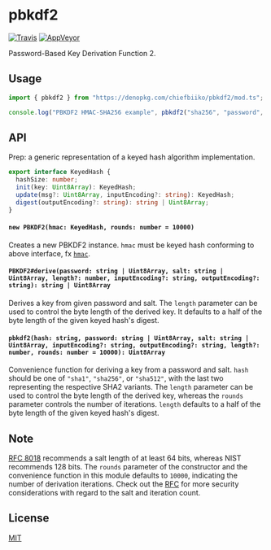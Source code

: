 # pbkdf2

[![Travis](http://img.shields.io/travis/chiefbiiko/pbkdf2.svg?style=flat)](http://travis-ci.org/chiefbiiko/pbkdf2) [![AppVeyor](https://ci.appveyor.com/api/projects/status/github/chiefbiiko/pbkdf2?branch=master&svg=true)](https://ci.appveyor.com/project/chiefbiiko/pbkdf2)

Password-Based Key Derivation Function 2.

## Usage

``` ts
import { pbkdf2 } from "https://denopkg.com/chiefbiiko/pbkdf2/mod.ts";

console.log("PBKDF2 HMAC-SHA256 example", pbkdf2("sha256", "password", "salt"));
```

## API

Prep: a generic representation of a keyed hash algorithm implementation.

``` ts
export interface KeyedHash {
  hashSize: number;
  init(key: Uint8Array): KeyedHash;
  update(msg?: Uint8Array, inputEncoding?: string): KeyedHash;
  digest(outputEncoding?: string): string | Uint8Array;
}
```

#### `new PBKDF2(hmac: KeyedHash, rounds: number = 10000)`

Creates a new PBKDF2 instance. `hmac` must be keyed hash conforming to above interface, fx [`hmac`](https://github.com/chiefbiiko/hmac).

#### `PBKDF2#derive(password: string | Uint8Array, salt: string | Uint8Array, length?: number, inputEncoding?: string, outputEncoding?: string): string | Uint8Array`

Derives a key from given password and salt. The `length` parameter can be used to control the byte length of the derived key. It defaults to a half of the byte length of the given keyed hash's digest.

#### `pbkdf2(hash: string, password: string | Uint8Array, salt: string | Uint8Array, inputEncoding?: string, outputEncoding?: string, length?: number, rounds: number = 10000): Uint8Array`

Convenience function for deriving a key from a password and salt. `hash` should be one of `"sha1"`, `"sha256"`, or `"sha512"`, with the last two representing the respective SHA2 variants. The `length` parameter can be used to control the byte length of the derived key, whereas the `rounds` parameter controls the number of iterations. `length` defaults to a half of the byte length of the given keyed hash's digest.

## Note

[RFC 8018](https://tools.ietf.org/html/rfc8018) recommends a salt length of at least 64 bits, whereas NIST recommends 128 bits. The `rounds` parameter of the constructor and the convenience function in this module defaults to `10000`, indicating the number of derivation iterations. Check out the [RFC](https://tools.ietf.org/html/rfc8018#section-4) for more security considerations with regard to the salt and iteration count.

## License

[MIT](./LICENSE)
